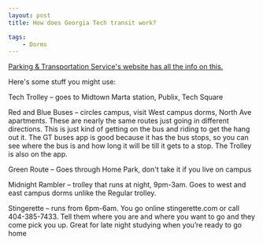 ```yaml
---
layout: post
title: How does Georgia Tech transit work?

tags:
    - Dorms
---
```


[Parking & Transportation Service's website has all the info on this.](https://pts.gatech.edu/transit)

Here's some stuff you might use:

Tech Trolley – goes to Midtown Marta station, Publix, Tech Square

Red and Blue Buses – circles campus, visit West campus dorms, North Ave
apartments. These are nearly the same routes just going in different directions.
This is just kind of getting on the bus and riding to get the hang out it. The
GT buses app is good because it has the bus stops, so you can see where the bus
is and how long it will be till it gets to a stop. The Trolley is also on the
app.


Green Route – Goes through Home Park, don't take it if you live on campus

Midnight Rambler – trolley that runs at night, 9pm-3am. Goes to west and east
campus dorms unlike the Regular trolley.

Stingerette – runs from 6pm-6am. You go online stingerette.com or call
404-385-7433. Tell them where you are and where you want to go and they come
pick you up. Great for late night studying when you’re ready to go home
